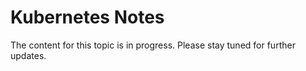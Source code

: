 # Kubernetes Notes

The content for this topic is in progress. Please stay tuned for further updates.